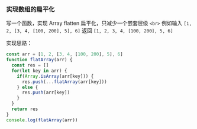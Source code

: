 ### 实现数组的扁平化

写一个函数，实现 Array flatten 扁平化，只减少一个嵌套层级 `<br>`
例如输入 `[1, 2, [3, 4, [100, 200], 5], 6]` 返回 `[1, 2, 3, 4, [100, 200], 5, 6]`

实现思路：

```js
const arr = [1, 2, [3, 4, [100, 200], 5], 6]
function flatArray(arr) {
  const res = []
  for(let key in arr) {
    if(Array.isArray(arr[key])) {
      res.push(...flatArray(arr[key]))
    } else {
      res.push(arr[key])
    }
  }
  return res
}
console.log(flatArray(arr))
```
